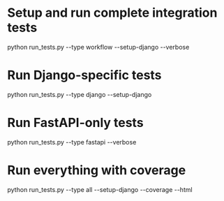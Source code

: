 # Setup and run complete integration tests
python run_tests.py --type workflow --setup-django --verbose

# Run Django-specific tests
python run_tests.py --type django --setup-django

# Run FastAPI-only tests  
python run_tests.py --type fastapi --verbose

# Run everything with coverage
python run_tests.py --type all --setup-django --coverage --html
